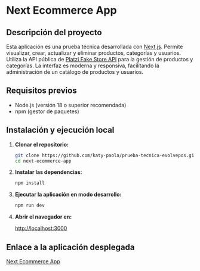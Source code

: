 # Next Ecommerce App

## Descripción del proyecto

Esta aplicación es una prueba técnica desarrollada con [Next.js](https://nextjs.org). Permite visualizar, crear, actualizar y eliminar productos, categorías y usuarios. Utiliza la API pública de [Platzi Fake Store API](https://fakeapi.platzi.com/) para la gestión de productos y categorías. La interfaz es moderna y responsiva, facilitando la administración de un catálogo de productos y usuarios.

## Requisitos previos

- Node.js (versión 18 o superior recomendada)
- npm (gestor de paquetes)

## Instalación y ejecución local

1. **Clonar el repositorio:**

   ```bash
   git clone https://github.com/katy-paola/prueba-tecnica-evolvepos.git
   cd next-ecommerce-app
   ```

2. **Instalar las dependencias:**

   ```bash
   npm install
   ```

3. **Ejecutar la aplicación en modo desarrollo:**

   ```bash
   npm run dev
   ```

4. **Abrir el navegador en:**

   [http://localhost:3000](http://localhost:3000)

## Enlace a la aplicación desplegada

[Next Ecommerce App](https://prueba-tecnica-evolvepos.vercel.app/)
